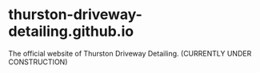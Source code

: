 # thurston-driveway-detailing.github.io
The official website of Thurston Driveway Detailing.
(CURRENTLY UNDER CONSTRUCTION)
